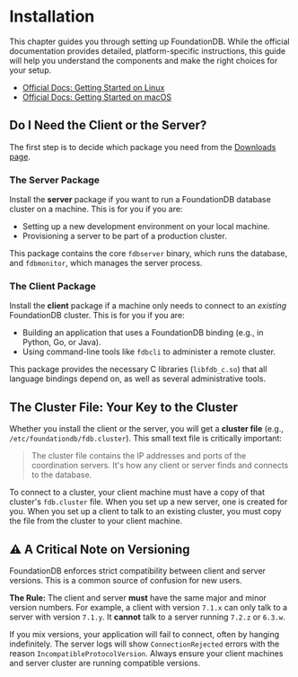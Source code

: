 # Installation

<!-- toc -->

This chapter guides you through setting up FoundationDB. While the official documentation provides detailed, platform-specific instructions, this guide will help you understand the components and make the right choices for your setup.

*   [Official Docs: Getting Started on Linux](https://apple.github.io/foundationdb/getting-started-linux.html)
*   [Official Docs: Getting Started on macOS](https://apple.github.io/foundationdb/getting-started-mac.html)

## Do I Need the Client or the Server?

The first step is to decide which package you need from the [Downloads page](https://apple.github.io/foundationdb/downloads.html).

### The Server Package

Install the **server** package if you want to run a FoundationDB database cluster on a machine. This is for you if you are:

*   Setting up a new development environment on your local machine.
*   Provisioning a server to be part of a production cluster.

This package contains the core `fdbserver` binary, which runs the database, and `fdbmonitor`, which manages the server process.

### The Client Package

Install the **client** package if a machine only needs to connect to an *existing* FoundationDB cluster. This is for you if you are:

*   Building an application that uses a FoundationDB binding (e.g., in Python, Go, or Java).
*   Using command-line tools like `fdbcli` to administer a remote cluster.

This package provides the necessary C libraries (`libfdb_c.so`) that all language bindings depend on, as well as several administrative tools.

## The Cluster File: Your Key to the Cluster

Whether you install the client or the server, you will get a **cluster file** (e.g., `/etc/foundationdb/fdb.cluster`). This small text file is critically important:

> The cluster file contains the IP addresses and ports of the coordination servers. It's how any client or server finds and connects to the database.

To connect to a cluster, your client machine must have a copy of that cluster's `fdb.cluster` file. When you set up a new server, one is created for you. When you set up a client to talk to an existing cluster, you must copy the file from the cluster to your client machine.

## ⚠️ A Critical Note on Versioning

FoundationDB enforces strict compatibility between client and server versions. This is a common source of confusion for new users.

**The Rule:** The client and server **must** have the same major and minor version numbers. For example, a client with version `7.1.x` can only talk to a server with version `7.1.y`. It **cannot** talk to a server running `7.2.z` or `6.3.w`.

If you mix versions, your application will fail to connect, often by hanging indefinitely. The server logs will show `ConnectionRejected` errors with the reason `IncompatibleProtocolVersion`. Always ensure your client machines and server cluster are running compatible versions.